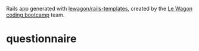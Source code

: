 Rails app generated with [lewagon/rails-templates](https://github.com/lewagon/rails-templates), created by the [Le Wagon coding bootcamp](https://www.lewagon.com) team.
# questionnaire
